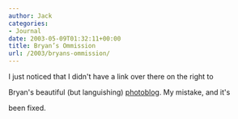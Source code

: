 ```yaml
---
author: Jack
categories:
- Journal
date: 2003-05-09T01:32:11+00:00
title: Bryan’s Ommission
url: /2003/bryans-ommission/
---
```


I just noticed that I didn't have a link over there on the right to
  

  
Bryan's beautiful (but languishing) [photoblog][1]. My mistake, and it's
  

  
been fixed.

 [1]: //www.bryan-lewis.com"